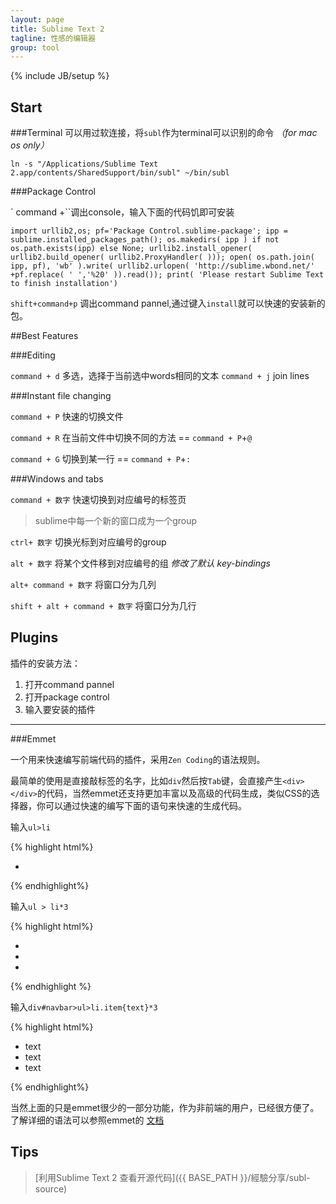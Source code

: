 ```yaml
---
layout: page
title: Sublime Text 2
tagline: 性感的编辑器
group: tool
---
```

{% include JB/setup %}


## Start

###Terminal 
可以用过软连接，将`subl`作为terminal可以识别的命令 *（for mac os only）*
    
    ln -s "/Applications/Sublime Text 2.app/contents/SharedSupport/bin/subl" ~/bin/subl

###Package Control

` command +\``调出console，输入下面的代码饥即可安装

    import urllib2,os; pf='Package Control.sublime-package'; ipp = sublime.installed_packages_path(); os.makedirs( ipp ) if not os.path.exists(ipp) else None; urllib2.install_opener( urllib2.build_opener( urllib2.ProxyHandler( ))); open( os.path.join( ipp, pf), 'wb' ).write( urllib2.urlopen( 'http://sublime.wbond.net/' +pf.replace( ' ','%20' )).read()); print( 'Please restart Sublime Text to finish installation')

`shift+command+p` 调出command pannel,通过键入`install`就可以快速的安装新的包。



##Best Features

###Editing 

`command + d` 多选，选择于当前选中words相同的文本
`command + j` join lines 

###Instant file changing

`command + P` 快速的切换文件

`command + R` 在当前文件中切换不同的方法 == `command + P`+`@`

`command + G` 切换到某一行  == `command + P`+`:`

 
###Windows and tabs

`command + 数字` 快速切换到对应编号的标签页

> sublime中每一个新的窗口成为一个group

`ctrl+ 数字` 切换光标到对应编号的group

`alt + 数字` 将某个文件移到对应编号的组   *修改了默认 key-bindings*

`alt+ command + 数字` 将窗口分为几列 

`shift + alt + command + 数字` 将窗口分为几行



## Plugins

插件的安装方法：

1. 打开command pannel
2. 打开package control
3. 输入要安装的插件


------------

###Emmet

一个用来快速编写前端代码的插件，采用`Zen Coding`的语法规则。

最简单的使用是直接敲标签的名字，比如`div`然后按`Tab`键，会直接产生`<div></div>`的代码，当然emmet还支持更加丰富以及高级的代码生成，类似CSS的选择器，你可以通过快速的编写下面的语句来快速的生成代码。

输入`ul>li`

{% highlight html%}
<ul>
  <li></li>
</ul>
{% endhighlight%}

输入`ul > li*3`

{% highlight html%}
<ul>
  <li></li>
  <li></li>
  <li></li>
</ul>
{% endhighlight %}

输入`div#navbar>ul>li.item{text}*3`

{% highlight html%}
<div id="navbar">
  <ul>
    <li class="item">text</li>
    <li class="item">text</li>
    <li class="item">text</li>
  </ul>
</div>
{% endhighlight%}

当然上面的只是emmet很少的一部分功能，作为非前端的用户，已经很方便了。了解详细的语法可以参照emmet的 <a href="http://docs.emmet.io/" target=_blank>文档</a>

## Tips

> [利用Sublime Text 2 查看开源代码]({{ BASE_PATH }}/經驗分享/subl-source) 



